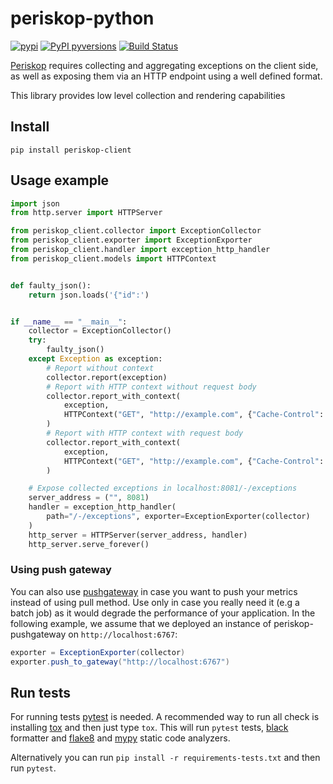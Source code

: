 # periskop-python
[![pypi](https://img.shields.io/pypi/v/periskop-client.svg)](https://pypi.python.org/pypi/periskop-client/) [![PyPI pyversions](https://img.shields.io/pypi/pyversions/periskop-client.svg)](https://pypi.python.org/pypi/periskop-client/) [![Build Status](https://api.cirrus-ci.com/github/periskop-dev/periskop-python.svg)](https://cirrus-ci.com/github/periskop-dev/periskop-python)


[Periskop](https://github.com/periskop-dev/periskop) requires collecting and aggregating exceptions on the client side,
as well as exposing them via an HTTP endpoint using a well defined format.

This library provides low level collection and rendering capabilities

## Install

```
pip install periskop-client
```

## Usage example

```python
import json
from http.server import HTTPServer

from periskop_client.collector import ExceptionCollector
from periskop_client.exporter import ExceptionExporter
from periskop_client.handler import exception_http_handler
from periskop_client.models import HTTPContext


def faulty_json():
    return json.loads('{"id":')


if __name__ == "__main__":
    collector = ExceptionCollector()
    try:
        faulty_json()
    except Exception as exception:
        # Report without context
        collector.report(exception)
        # Report with HTTP context without request body
        collector.report_with_context(
            exception,
            HTTPContext("GET", "http://example.com", {"Cache-Control": "no-cache"}),
        )
        # Report with HTTP context with request body
        collector.report_with_context(
            exception,
            HTTPContext("GET", "http://example.com", {"Cache-Control": "no-cache"}, "request_body"),
        )

    # Expose collected exceptions in localhost:8081/-/exceptions
    server_address = ("", 8081)
    handler = exception_http_handler(
        path="/-/exceptions", exporter=ExceptionExporter(collector)
    )
    http_server = HTTPServer(server_address, handler)
    http_server.serve_forever()
```

### Using push gateway

You can also use [pushgateway](https://github.com/periskop-dev/periskop-pushgateway) in case you want to push your metrics 
instead of using pull method. Use only in case you really need it (e.g a batch job) as it would degrade the performance 
of your application. In the following example, we assume that we deployed an instance of periskop-pushgateway 
on `http://localhost:6767`:

```scala
exporter = ExceptionExporter(collector)
exporter.push_to_gateway("http://localhost:6767")
```

## Run tests

For running tests [pytest](https://docs.pytest.org) is needed. A recommended way to run all check is installing [tox](https://tox.readthedocs.io/en/latest/install.html) and then just type `tox`. This will run `pytest` tests, [black](https://black.readthedocs.io) formatter and [flake8](https://flake8.pycqa.org) and [mypy](http://mypy-lang.org/) static code analyzers.

Alternatively you can run `pip install -r requirements-tests.txt` and then run `pytest`.
